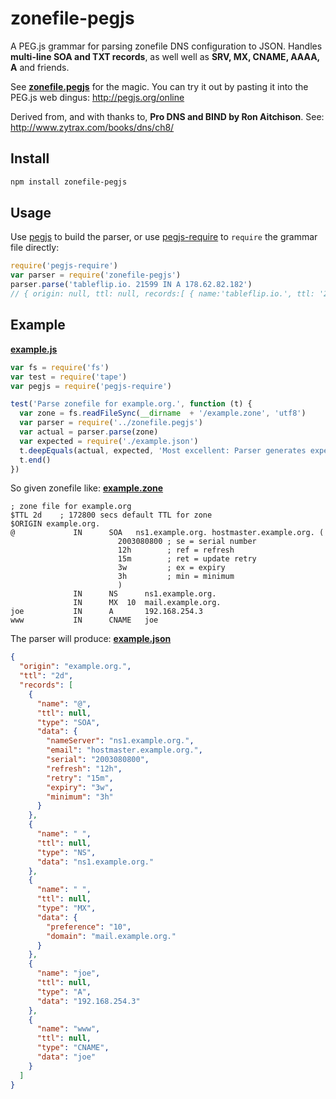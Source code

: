 # zonefile-pegjs

A PEG.js grammar for parsing zonefile DNS configuration to JSON. Handles **multi-line SOA and TXT records**, as well well as **SRV, MX, CNAME, AAAA, A** and friends.

See **[zonefile.pegjs](https://github.com/tableflip/zonefile-pegjs/blob/master/zonefile.pegjs)** for the magic. You can try it out by pasting it into the PEG.js web dingus: http://pegjs.org/online

Derived from, and with thanks to, **Pro DNS and BIND by Ron Aitchison**.
See: http://www.zytrax.com/books/dns/ch8/

## Install

```sh
npm install zonefile-pegjs
```

## Usage

Use [pegjs](https://www.npmjs.com/package/pegjs) to build the parser, or use [pegjs-require](https://www.npmjs.com/package/pegjs-require) to `require` the grammar file directly:

```js
require('pegjs-require')
var parser = require('zonefile-pegjs')
parser.parse('tableflip.io. 21599 IN A 178.62.82.182')
// { origin: null, ttl: null, records:[ { name:'tableflip.io.', ttl: '21599', type:'A', data: '178.62.82.182' } ] }
```

## Example

[**example.js**](https://github.com/tableflip/zonefile-pegjs/blob/master/test/example.js)

```js
var fs = require('fs')
var test = require('tape')
var pegjs = require('pegjs-require')

test('Parse zonefile for example.org.', function (t) {
  var zone = fs.readFileSync(__dirname  + '/example.zone', 'utf8')
  var parser = require('../zonefile.pegjs')
  var actual = parser.parse(zone)
  var expected = require('./example.json')
  t.deepEquals(actual, expected, 'Most excellent: Parser generates expected output for example.org.')
  t.end()
})
```

So given zonefile like: [**example.zone**](https://github.com/tableflip/zonefile-pegjs/blob/master/test/example.zone)

```zonefile
; zone file for example.org
$TTL 2d    ; 172800 secs default TTL for zone
$ORIGIN example.org.
@             IN      SOA   ns1.example.org. hostmaster.example.org. (
                        2003080800 ; se = serial number
                        12h        ; ref = refresh
                        15m        ; ret = update retry
                        3w         ; ex = expiry
                        3h         ; min = minimum
                        )
              IN      NS      ns1.example.org.
              IN      MX  10  mail.example.org.
joe           IN      A       192.168.254.3
www           IN      CNAME   joe
```

The parser will produce: [**example.json**](https://github.com/tableflip/zonefile-pegjs/blob/master/test/example.json)

```json
{
  "origin": "example.org.",
  "ttl": "2d",
  "records": [
    {
      "name": "@",
      "ttl": null,
      "type": "SOA",
      "data": {
        "nameServer": "ns1.example.org.",
        "email": "hostmaster.example.org.",
        "serial": "2003080800",
        "refresh": "12h",
        "retry": "15m",
        "expiry": "3w",
        "minimum": "3h"
      }
    },
    {
      "name": " ",
      "ttl": null,
      "type": "NS",
      "data": "ns1.example.org."
    },
    {
      "name": " ",
      "ttl": null,
      "type": "MX",
      "data": {
        "preference": "10",
        "domain": "mail.example.org."
      }
    },
    {
      "name": "joe",
      "ttl": null,
      "type": "A",
      "data": "192.168.254.3"
    },
    {
      "name": "www",
      "ttl": null,
      "type": "CNAME",
      "data": "joe"
    }
  ]
}
```

